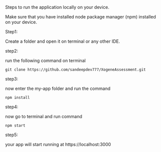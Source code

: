 Steps to run the application locally on your device.

Make sure that you have installed node package manager (npm) installed on your device.

Step1:

Create a folder and open it on terminal or any other IDE.

step2:

run the following command on terminal

```git clone https://github.com/sandeepdev777/XogeneAssessment.git```

step3:

now enter the my-app folder and run the command

```npm install```

step4:

now go to terminal and run command

```npm start```

step5:

your app will start running at https://localhost:3000

